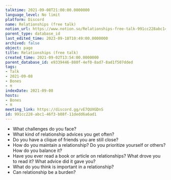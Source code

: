 ```yaml
---
talktime: 2021-09-08T21:00:00.0000000
language_level: No limit
platform: Discord
name: Relationships (free talk)
notion_url: https://www.notion.so/Relationships-free-talk-991cc228abc146f3b08f11dedd6a6ad1
parent_type: database_id
last_edited_time: 2023-09-18T10:49:00.0000000
archived: false
object: page
title: Relationships (free talk)
created_time: 2021-09-02T13:54:00.0000000
parent_database_id: e9339446-880f-4ef0-8ad7-8ad1f507dded
tags:
- Talk
- 2021-09-08
- Bones
- π
indexDate: 2021-09-08
hosts:
- Bones
- π
meeting_link: https://discord.gg/vE7QUXGDnS
id: 991cc228-abc1-46f3-b08f-11dedd6a6ad1
---
```



   - What challenges do you face?
   - What kind of relationship advices you get often?
   - Do you have a clique of friends you are still close?
   - How do you maintain a relationship? Do you prioritize yourself or others? How do you balance it?
   - Have you ever read a book or article on relationships? What drove you to read it? What advice did it gave you?
   - What do you think is important in a relationship?
   - Can relationship be a burden?










